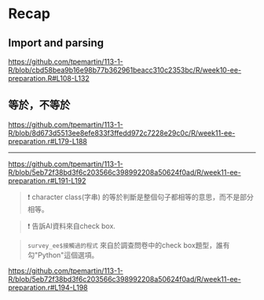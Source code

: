 # Recap

## Import and parsing

<https://github.com/tpemartin/113-1-R/blob/cbd58bea9b16e98b77b362961beacc310c2353bc/R/week10-ee-preparation.R#L108-L132>

## 等於，不等於

<https://github.com/tpemartin/113-1-R/blob/8d673d5513ee8efe833f3ffedd972c7228e29c0c/R/week11-ee-preparation.r#L179-L188>

***

<https://github.com/tpemartin/113-1-R/blob/5eb72f38bd3f6c203566c398992208a50624f0ad/R/week11-ee-preparation.r#L191-L192> 

> :exclamation: character class(字串) 的等於判斷是整個句子都相等的意思，而不是部分相等。

> :exclamation: 告訴AI資料來自check box. 

> `survey_ee$接觸過的程式` 來自於調查問卷中的check box題型，誰有勾"Python"這個選項。

<https://github.com/tpemartin/113-1-R/blob/5eb72f38bd3f6c203566c398992208a50624f0ad/R/week11-ee-preparation.r#L194-L198>



